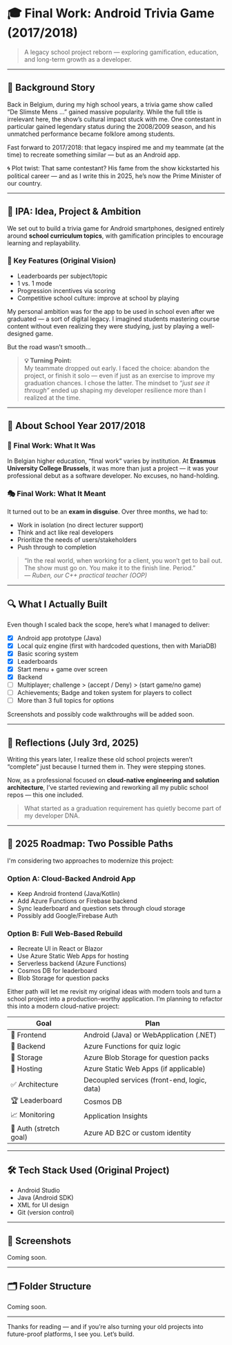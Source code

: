 # 🎓 Final Work: Android Trivia Game (2017/2018)

> A legacy school project reborn — exploring gamification, education, and long-term growth as a developer.

---

## 📖 Background Story

Back in Belgium, during my high school years, a trivia game show called “De Slimste Mens …” gained massive popularity. While the full title is irrelevant here, the show’s cultural impact stuck with me. One contestant in particular gained legendary status during the 2008/2009 season, and his unmatched performance became folklore among students.

Fast forward to 2017/2018: that legacy inspired me and my teammate (at the time) to recreate something similar — but as an Android app.

🌀 Plot twist: That same contestant? His fame from the show kickstarted his political career — and as I write this in 2025, he’s now the Prime Minister of our country.

---

## 🧠 IPA: Idea, Project & Ambition

We set out to build a trivia game for Android smartphones, designed entirely around **school curriculum topics**, with gamification principles to encourage learning and replayability.

### 🎯 Key Features (Original Vision)
- Leaderboards per subject/topic
- 1 vs. 1 mode
- Progression incentives via scoring
- Competitive school culture: improve at school by playing

My personal ambition was for the app to be used in school even after we graduated — a sort of digital legacy. I imagined students mastering course content without even realizing they were studying, just by playing a well-designed game.

But the road wasn’t smooth…

> **💡 Turning Point:**  
> My teammate dropped out early. I faced the choice: abandon the project, or finish it solo — even if just as an exercise to improve my graduation chances. I chose the latter. The mindset to *“just see it through”* ended up shaping my developer resilience more than I realized at the time.

---

## 🏫 About School Year 2017/2018

### 📌 Final Work: What It Was
In Belgian higher education, “final work” varies by institution. At **Erasmus University College Brussels**, it was more than just a project — it was your professional debut as a software developer. No excuses, no hand-holding.

### 🎭 Final Work: What It Meant
It turned out to be an **exam in disguise**. Over three months, we had to:
- Work in isolation (no direct lecturer support)
- Think and act like real developers
- Prioritize the needs of users/stakeholders
- Push through to completion

> “In the real world, when working for a client, you won’t get to bail out.  
> The show must go on. You make it to the finish line. Period.”  
> — *Ruben, our C++ practical teacher (OOP)*

---

## 🔍 What I Actually Built

Even though I scaled back the scope, here’s what I managed to deliver:
- [x] Android app prototype (Java)
- [x] Local quiz engine (first with hardcoded questions, then with MariaDB)
- [x] Basic scoring system
- [x] Leaderboards
- [x] Start menu + game over screen
- [x] Backend
- [ ] Multiplayer; challenge > (accept / Deny) > (start game/no game)
- [ ] Achievements; Badge and token system for players to collect
- [ ] More than 3 full topics for options

Screenshots and possibly code walkthroughs will be added soon.

---

## 🔁 Reflections (July 3rd, 2025)

Writing this years later, I realize these old school projects weren’t “complete” just because I turned them in. They were stepping stones.

Now, as a professional focused on **cloud-native engineering and solution architecture**, I’ve started reviewing and reworking all my public school repos — this one included.

> What started as a graduation requirement has quietly become part of my developer DNA.

---

## 🔁 2025 Roadmap: Two Possible Paths

I'm considering two approaches to modernize this project:

### Option A: Cloud-Backed Android App
- Keep Android frontend (Java/Kotlin)
- Add Azure Functions or Firebase backend
- Sync leaderboard and question sets through cloud storage
- Possibly add Google/Firebase Auth

### Option B: Full Web-Based Rebuild
- Recreate UI in React or Blazor
- Use Azure Static Web Apps for hosting
- Serverless backend (Azure Functions)
- Cosmos DB for leaderboard
- Blob Storage for question packs

Either path will let me revisit my original ideas with modern tools and turn a school project into a production-worthy application.
I’m planning to refactor this into a modern cloud-native project:

| Goal                   | Plan                                        |
|------------------------|---------------------------------------------|
| 🎨 Frontend            | Android (Java) or WebApplication (.NET)     |
| 🧠 Backend             | Azure Functions for quiz logic              |
| 🧱 Storage             | Azure Blob Storage for question packs       |
| 📡 Hosting             | Azure Static Web Apps (if applicable)       |
| ✅ Architecture        | Decoupled services (front-end, logic, data) |
| 🏆 Leaderboard         | Cosmos DB                                   |
| 📈 Monitoring          | Application Insights                        |
| 🔐 Auth (stretch goal) | Azure AD B2C or custom identity             |

---

## 🛠️ Tech Stack Used (Original Project)
- Android Studio
- Java (Android SDK)
- XML for UI design
- Git (version control)

---

## 📸 Screenshots

Coming soon.

---

## 🗂️ Folder Structure

Coming soon.

---

Thanks for reading — and if you’re also turning your old projects into future-proof platforms, I see you. Let’s build.
